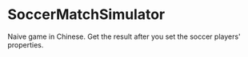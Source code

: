 # SoccerMatchSimulator
Naive game in Chinese. Get the result after you set the soccer players' properties.
